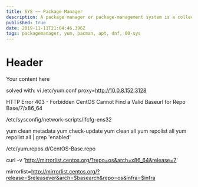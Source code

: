```yaml
---
title: SYS ~~ Package Manager
description: A package manager or package-management system is a collection of software tools that automates the process of installing, upgrading, configuring, and removing computer programs for a computer's operating system in a consistent manner.
published: true
date: 2019-11-11T21:04:46.396Z
tags: packagemanager, yum, pacman, apt, dnf, 00-sys
---
```


# Header
Your content here



solved with:
vi /etc/yum.conf
    proxy=http://10.0.8.152:3128



HTTP Error 403 - Forbidden
CentOS Cannot Find a Valid Baseurl for Repo Base/7/x86_64

/etc/sysconfig/network-scripts/ifcfg-ens32

yum clean metadata
yum check-update
yum clean all
yum repolist all
yum repolist all | grep 'enabled'

/etc/yum.repos.d/CentOS-Base.repo

curl -v 'http://mirrorlist.centos.org/?repo=os&arch=x86_64&release=7'



mirrorlist=http://mirrorlist.centos.org/?release=$releasever&arch=$basearch&repo=os&infra=$infra